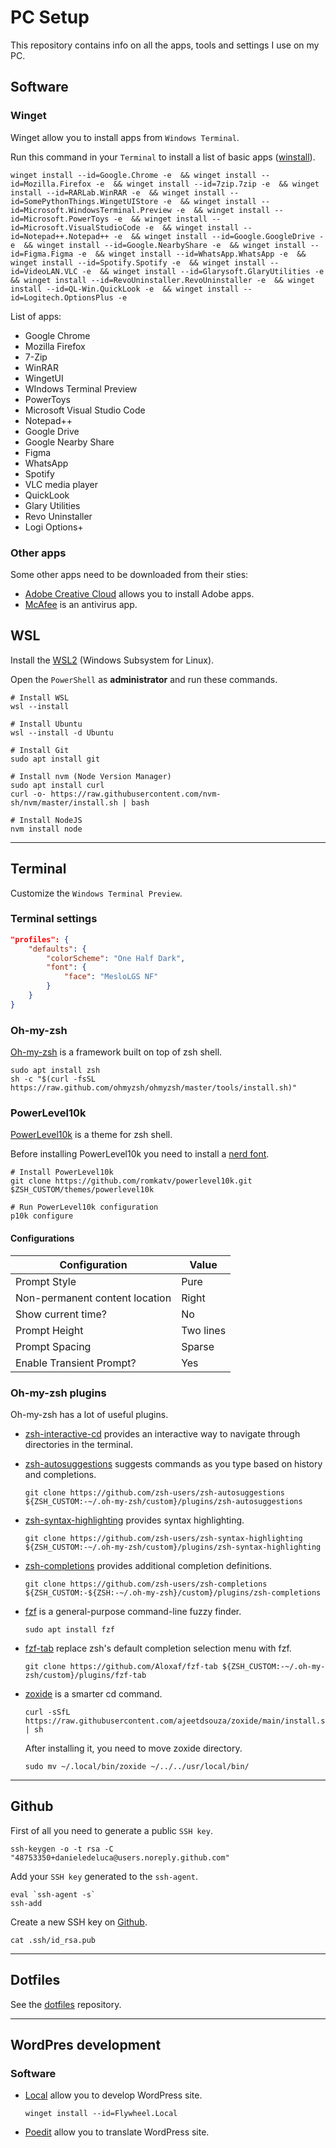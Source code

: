 # PC Setup

This repository contains info on all the apps, tools and settings I use on my PC.

## Software

### Winget

Winget allow you to install apps from `Windows Terminal`.

Run this command in your `Terminal` to install a list of basic apps ([winstall](https://winstall.app/packs/zVcEYPpNJ)).

```
winget install --id=Google.Chrome -e  && winget install --id=Mozilla.Firefox -e  && winget install --id=7zip.7zip -e  && winget install --id=RARLab.WinRAR -e  && winget install --id=SomePythonThings.WingetUIStore -e  && winget install --id=Microsoft.WindowsTerminal.Preview -e  && winget install --id=Microsoft.PowerToys -e  && winget install --id=Microsoft.VisualStudioCode -e  && winget install --id=Notepad++.Notepad++ -e  && winget install --id=Google.GoogleDrive -e  && winget install --id=Google.NearbyShare -e  && winget install --id=Figma.Figma -e  && winget install --id=WhatsApp.WhatsApp -e  && winget install --id=Spotify.Spotify -e  && winget install --id=VideoLAN.VLC -e  && winget install --id=Glarysoft.GlaryUtilities -e  && winget install --id=RevoUninstaller.RevoUninstaller -e  && winget install --id=QL-Win.QuickLook -e  && winget install --id=Logitech.OptionsPlus -e
```

List of apps:

-   Google Chrome
-   Mozilla Firefox
-   7-Zip
-   WinRAR
-   WingetUI
-   WIndows Terminal Preview
-   PowerToys
-   Microsoft Visual Studio Code
-   Notepad++
-   Google Drive
-   Google Nearby Share
-   Figma
-   WhatsApp
-   Spotify
-   VLC media player
-   QuickLook
-   Glary Utilities
-   Revo Uninstaller
-   Logi Options+

### Other apps

Some other apps need to be downloaded from their sties:

-   [Adobe Creative Cloud](https://www.adobe.com/it/creativecloud/desktop-app.html) allows you to install Adobe apps.
-   [McAfee](https://myaccount.mcafee.com/dashboard/it-it/0) is an antivirus app.

## WSL

Install the [WSL2](https://docs.microsoft.com/en-us/windows/wsl/install) (Windows Subsystem for Linux).

Open the `PowerShell` as **administrator** and run these commands.

```
# Install WSL
wsl --install

# Install Ubuntu
wsl --install -d Ubuntu

# Install Git
sudo apt install git

# Install nvm (Node Version Manager)
sudo apt install curl
curl -o- https://raw.githubusercontent.com/nvm-sh/nvm/master/install.sh | bash

# Install NodeJS
nvm install node
```

---

## Terminal

Customize the `Windows Terminal Preview`.

### Terminal settings

```json
"profiles": {
    "defaults": {
        "colorScheme": "One Half Dark",
        "font": {
            "face": "MesloLGS NF"
        }
    }
}
```

### Oh-my-zsh

[Oh-my-zsh](https://ohmyz.sh/) is a framework built on top of zsh shell.

```
sudo apt install zsh
sh -c "$(curl -fsSL https://raw.github.com/ohmyzsh/ohmyzsh/master/tools/install.sh)"
```

### PowerLevel10k

[PowerLevel10k](https://github.com/romkatv/powerlevel10k) is a theme for zsh shell.

Before installing PowerLevel10k you need to install a [nerd font](https://github.com/romkatv/powerlevel10k?tab=readme-ov-file#meslo-nerd-font-patched-for-powerlevel10k).

```
# Install PowerLevel10k
git clone https://github.com/romkatv/powerlevel10k.git $ZSH_CUSTOM/themes/powerlevel10k

# Run PowerLevel10k configuration
p10k configure
```

#### Configurations

| Configuration                  | Value     |
| ------------------------------ | --------- |
| Prompt Style                   | Pure      |
| Non-permanent content location | Right     |
| Show current time?             | No        |
| Prompt Height                  | Two lines |
| Prompt Spacing                 | Sparse    |
| Enable Transient Prompt?       | Yes       |

### Oh-my-zsh plugins

Oh-my-zsh has a lot of useful plugins.

-   [zsh-interactive-cd](https://github.com/ohmyzsh/ohmyzsh/tree/master/plugins/zsh-interactive-cd) provides an interactive way to navigate through directories in the terminal.
-   [zsh-autosuggestions](https://github.com/zsh-users/zsh-autosuggestions) suggests commands as you type based on history and completions.

    ```
    git clone https://github.com/zsh-users/zsh-autosuggestions ${ZSH_CUSTOM:-~/.oh-my-zsh/custom}/plugins/zsh-autosuggestions
    ```

-   [zsh-syntax-highlighting](https://github.com/zsh-users/zsh-syntax-highlighting) provides syntax highlighting.

    ```
    git clone https://github.com/zsh-users/zsh-syntax-highlighting ${ZSH_CUSTOM:-~/.oh-my-zsh/custom}/plugins/zsh-syntax-highlighting
    ```

-   [zsh-completions](https://github.com/zsh-users/zsh-completions) provides additional completion definitions.

    ```
    git clone https://github.com/zsh-users/zsh-completions ${ZSH_CUSTOM:-${ZSH:-~/.oh-my-zsh}/custom}/plugins/zsh-completions
    ```

-   [fzf](https://github.com/junegunn/fzf) is a general-purpose command-line fuzzy finder.

    ```
    sudo apt install fzf
    ```

-   [fzf-tab](https://github.com/Aloxaf/fzf-tab) replace zsh's default completion selection menu with fzf.

    ```
    git clone https://github.com/Aloxaf/fzf-tab ${ZSH_CUSTOM:-~/.oh-my-zsh/custom}/plugins/fzf-tab
    ```

-   [zoxide](https://github.com/ajeetdsouza/zoxide) is a smarter cd command.

    ```
    curl -sSfL https://raw.githubusercontent.com/ajeetdsouza/zoxide/main/install.sh | sh
    ```

    After installing it, you need to move zoxide directory.

    ```
    sudo mv ~/.local/bin/zoxide ~/../../usr/local/bin/
    ```

---

## Github

First of all you need to generate a public `SSH key`.

```
ssh-keygen -o -t rsa -C "48753350+danieledeluca@users.noreply.github.com"
```

Add your `SSH key` generated to the `ssh-agent`.

```
eval `ssh-agent -s`
ssh-add
```

Create a new SSH key on [Github](https://github.com/settings/keys).

```
cat .ssh/id_rsa.pub
```

---

## Dotfiles

See the [dotfiles](https://github.com/danieledeluca/dotfiles) repository.

---

## WordPres development

### Software

-   [Local](https://localwp.com/) allow you to develop WordPress site.

    ```
    winget install --id=Flywheel.Local
    ```

-   [Poedit](https://poedit.net/) allow you to translate WordPress site.
